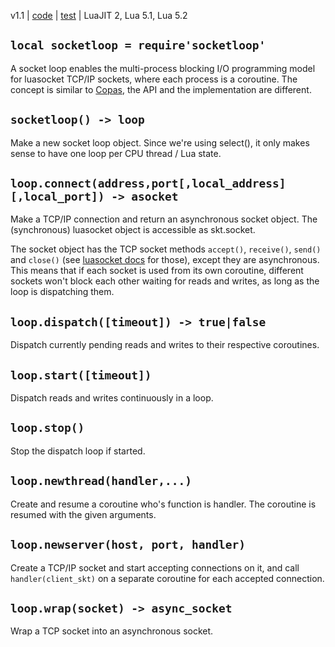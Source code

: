 v1.1 | [code](http://code.google.com/p/lua-files/source/browse/socketloop.lua) | [test](http://code.google.com/p/lua-files/source/browse/socketloop_test.lua) | LuaJIT 2, Lua 5.1, Lua 5.2

## `local socketloop = require'socketloop'` ##

A socket loop enables the multi-process blocking I/O programming model for luasocket TCP/IP sockets, where each process is a coroutine. The concept is similar to [Copas](http://keplerproject.github.com/copas/), the API and the implementation are different.

## `socketloop() -> loop` ##

Make a new socket loop object. Since we're using select(), it only makes sense to have one loop per CPU thread / Lua state.

## `loop.connect(address,port[,local_address][,local_port]) -> asocket` ##

Make a TCP/IP connection and return an asynchronous socket object. The (synchronous) luasocket object is accessible as skt.socket.

The socket object has the TCP socket methods `accept()`, `receive()`, `send()` and `close()` (see [luasocket docs](http://w3.impa.br/~diego/software/luasocket/tcp.html) for those), except they are asynchronous. This means that if each socket is used from its own coroutine, different sockets won't block each other waiting for reads and writes, as long as the loop is dispatching them.

## `loop.dispatch([timeout]) -> true|false` ##

Dispatch currently pending reads and writes to their respective coroutines.

## `loop.start([timeout])` ##

Dispatch reads and writes continuously in a loop.

## `loop.stop()` ##

Stop the dispatch loop if started.

## `loop.newthread(handler,...)` ##

Create and resume a coroutine who's function is handler. The coroutine is resumed with the given arguments.

## `loop.newserver(host, port, handler)` ##

Create a TCP/IP socket and start accepting connections on it, and call `handler(client_skt)` on a separate coroutine for each accepted connection.

## `loop.wrap(socket) -> async_socket` ##

Wrap a TCP socket into an asynchronous socket.